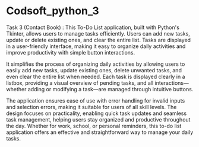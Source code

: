 # Codsoft_python_3
Task 3 (Contact Book) :
This To-Do List application, built with Python's Tkinter, allows users to manage tasks efficiently. Users can add new tasks, update or delete existing ones, and clear the entire list. Tasks are displayed in a user-friendly interface, making it easy to organize daily activities and improve productivity with simple button interactions.

It simplifies the process of organizing daily activities by allowing users to easily add new tasks, update existing ones, delete unwanted tasks, and even clear the entire list when needed. Each task is displayed clearly in a listbox, providing a visual overview of pending tasks, and all interactions—whether adding or modifying a task—are managed through intuitive buttons.

The application ensures ease of use with error handling for invalid inputs and selection errors, making it suitable for users of all skill levels. The design focuses on practicality, enabling quick task updates and seamless task management, helping users stay organized and productive throughout the day. Whether for work, school, or personal reminders, this to-do list application offers an effective and straightforward way to manage your daily tasks.

